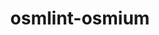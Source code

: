 ---
layout: post
title:  "osmlint-osmium"
live_url: https://github.com/osmlab/osmlint
github_url: https://github.com/osmlab/osmlint
description: <p>Osmlint-osmium is a set scrpits to Validate OpenStreetMap data with PBF files. osmlint-osmium is using node-osmium to read the OSM data, dont forget install the dependencies. </p>
technologies: tile-reduce, turf.js, rbush, underscore, ect.
cover: /assets/images/project_images/osmlint/osmlint-osmium.png
images: [
                '/assets/images/project_images/osmlint/osmlint-osmium.png'
          ]
---